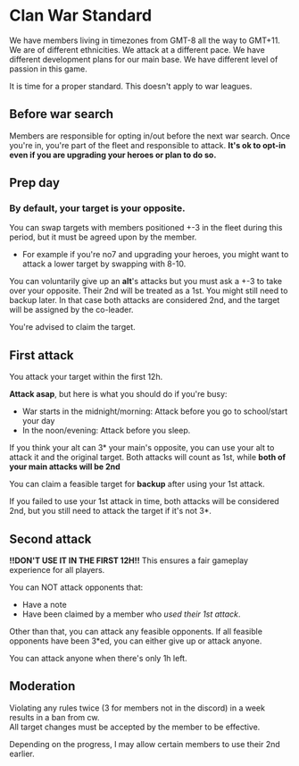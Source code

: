 # Clan War Standard
We have members living in timezones from GMT-8 all the way to GMT+11. We are of different ethnicities. We attack at a different pace. We have different development plans for our main base. We have different level of passion in this game.

It is time for a proper standard. This doesn't apply to war leagues.

## Before war search
Members are responsible for opting in/out before the next war search. Once you're in, you're part of the fleet and responsible to attack. **It's ok to opt-in even if you are upgrading your heroes or plan to do so.**

## Prep day
### By default, your target is your opposite.
You can swap targets with members positioned +-3 in the fleet during this period, but it must be agreed upon by the member.
* For example if you're no7 and upgrading your heroes, you might want to attack a lower target by swapping with 8-10.

You can voluntarily give up an **alt**'s attacks but you must ask a +-3 to take over your opposite. Their 2nd will be treated as a 1st. You might still need to backup later. In that case both attacks are considered 2nd, and the target will be assigned by the co-leader.

You're advised to claim the target.

## First attack
You attack your target within the first 12h.

**Attack asap**, but here is what you should do if you're busy:
* War starts in the midnight/morning: Attack before you go to school/start your day
* In the noon/evening: Attack before you sleep.

If you think your alt can 3\* your main's opposite, you can use your alt to attack it and the original target. Both attacks will count as 1st, while **both of your main attacks will be 2nd**

You can claim a feasible target for **backup** after using your 1st attack.

If you failed to use your 1st attack in time, both attacks will be considered 2nd, but you still need to attack the target if it's not 3\*.

## Second attack
**!!DON'T USE IT IN THE FIRST 12H!!** This ensures a fair gameplay experience for all players.

You can NOT attack opponents that:
* Have a note
* Have been claimed by a member who *used their 1st attack*.

Other than that, you can attack any feasible opponents. If all feasible opponents have been 3\*ed, you can either give up or attack anyone.

You can attack anyone when there's only 1h left.

## Moderation
Violating any rules twice (3 for members not in the discord) in a week results in a ban from cw.  
All target changes must be accepted by the member to be effective.

Depending on the progress, I may allow certain members to use their 2nd earlier.